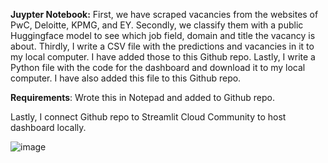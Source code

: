 **Juypter Notebook:** First, we have scraped vacancies from the websites of PwC, Deloitte, KPMG, and EY. 
Secondly, we classify them with a public Huggingface model to see which job field, domain and title the vacancy is about. 
Thirdly, I write a CSV file with the predictions and vacancies in it to my local computer. I have added those to this Github repo.
Lastly, I write a Python file with the code for the dashboard and download it to my local computer. I have also added this file to this Github repo.

**Requirements**: Wrote this in Notepad and added to Github repo. 

Lastly, I connect Github repo to Streamlit Cloud Community to host dashboard locally. 

![image](https://github.com/user-attachments/assets/4d17226a-149d-4d3e-bab9-bd1da049a504)


